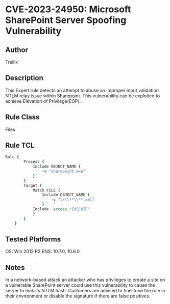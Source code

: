 # CVE-2023-24950: Microsoft SharePoint Server Spoofing Vulnerability

## Author
Trellix

## Description
This Expert rule detects an attempt to abuse an improper input validation NTLM relay issue within Sharepoint. This vulnerability can be exploited to achieve Elevation of Privilege(EOP).

## Rule Class 
Files

## Rule TCL
```tcl
Rule {
		Process {
			Include OBJECT_NAME { 
				-v "sharepoint.exe"
			}
		}
		Target {
			Match FILE {
				Include OBJECT_NAME { 
					-v "\\\\**\\**.xml"
				}
			Include -access "EXECUTE"
			}
		}
	}
```

## Tested Platforms
OS: Win 2012 R2 ENS: 10.7.0, 10.6.0

## Notes
In a network-based attack an attacker who has privileges to create a site on a vulnerable SharePoint server could use this vulnerability to cause the server to leak its NTLM hash. Customers are advised to fine-tune the rule in their environment or disable the signature if there are false positives.
